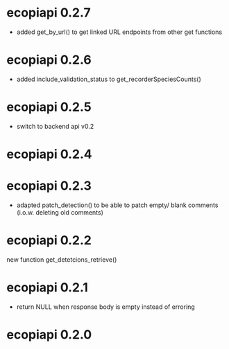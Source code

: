# ecopiapi 0.2.7
- added get_by_url() to get linked URL endpoints from other get functions

# ecopiapi 0.2.6
- added include_validation_status to get_recorderSpeciesCounts()

# ecopiapi 0.2.5
- switch to backend api v0.2

# ecopiapi 0.2.4

# ecopiapi 0.2.3
- adapted patch_detection() to be able to patch empty/ blank comments (i.o.w. deleting old comments)

# ecopiapi 0.2.2
new function get_detetcions_retrieve()

# ecopiapi 0.2.1

- return NULL when response body is empty instead of erroring

# ecopiapi 0.2.0

